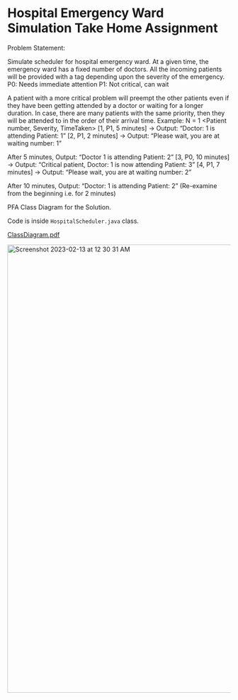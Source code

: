 # Hospital Emergency Ward Simulation Take Home Assignment

Problem Statement:

Simulate scheduler for hospital emergency ward. At a given time, the emergency ward has a
fixed number of doctors. All the incoming patients will be provided with a tag depending upon
the severity of the emergency.
P0: Needs immediate attention
P1: Not critical, can wait

A patient with a more critical problem will preempt the other patients even if they have been
getting attended by a doctor or waiting for a longer duration. In case, there are many patients
with the same priority, then they will be attended to in the order of their arrival time.
Example:
<Number of doctors>
N = 1
<Patient number, Severity, TimeTaken>
[1, P1, 5 minutes] -> Output: “Doctor: 1 is attending Patient: 1”
[2, P1, 2 minutes] -> Output: “Please wait, you are at waiting number: 1”

After 5 minutes, Output: “Doctor 1 is attending Patient: 2”
[3, P0, 10 minutes] -> Output: “Critical patient, Doctor: 1 is now attending Patient: 3”
[4, P1, 7 minutes] -> Output: “Please wait, you are at waiting number: 2”

After 10 minutes, Output: “Doctor: 1 is attending Patient: 2” (Re-examine from the beginning i.e.
for 2 minutes) 

PFA Class Diagram for the Solution.

Code is inside `HospitalScheduler.java` class.

[ClassDiagram.pdf](https://github.com/Sukanya912/HospitalEmergencyWardSimulation-/files/10716952/ClassDiagram.pdf)

<img width="1010" alt="Screenshot 2023-02-13 at 12 30 31 AM" src="https://user-images.githubusercontent.com/9414182/218331322-86639624-08eb-4b27-a120-dc320e11c41a.png">
